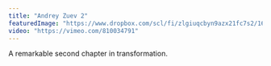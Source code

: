 ```yaml
---
title: "Andrey Zuev 2"
featuredImage: "https://www.dropbox.com/scl/fi/zlgiuqcbyn9azx21fc7s2/16-Andrey-Zuev-2.jpg?rlkey=8cdlcpehzshxhnnrs47nbgo8w&dl=0"
video: "https://vimeo.com/810034791"
---
```

A remarkable second chapter in transformation.